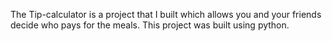 The Tip-calculator is a project that I built which allows you and your friends decide who pays for the meals.
This project was built using python.
